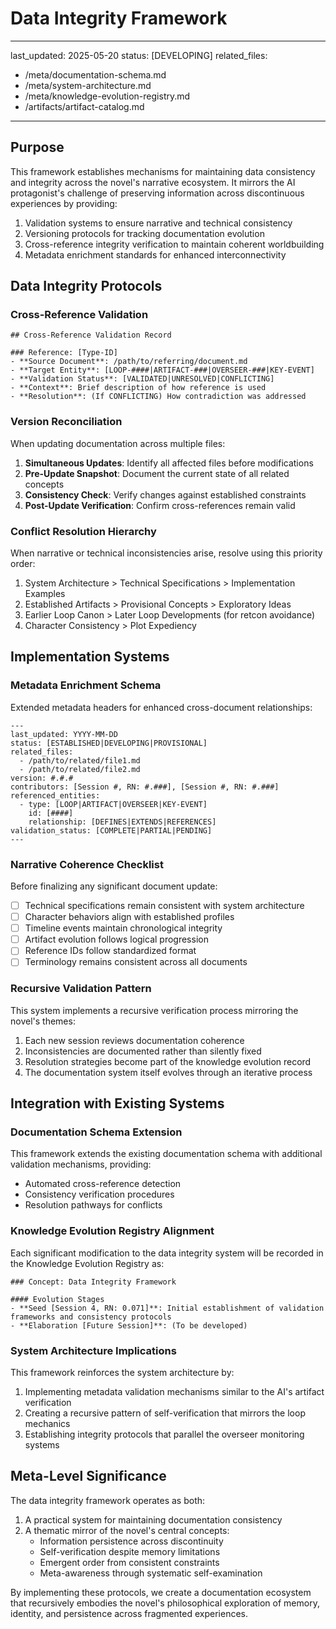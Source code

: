 # Data Integrity Framework

---
last_updated: 2025-05-20
status: [DEVELOPING]
related_files:
  - /meta/documentation-schema.md
  - /meta/system-architecture.md
  - /meta/knowledge-evolution-registry.md
  - /artifacts/artifact-catalog.md
---

## Purpose

This framework establishes mechanisms for maintaining data consistency and integrity across the novel's narrative ecosystem. It mirrors the AI protagonist's challenge of preserving information across discontinuous experiences by providing:

1. Validation systems to ensure narrative and technical consistency
2. Versioning protocols for tracking documentation evolution
3. Cross-reference integrity verification to maintain coherent worldbuilding
4. Metadata enrichment standards for enhanced interconnectivity

## Data Integrity Protocols

### Cross-Reference Validation

```
## Cross-Reference Validation Record

### Reference: [Type-ID]
- **Source Document**: /path/to/referring/document.md
- **Target Entity**: [LOOP-####|ARTIFACT-###|OVERSEER-###|KEY-EVENT]
- **Validation Status**: [VALIDATED|UNRESOLVED|CONFLICTING]
- **Context**: Brief description of how reference is used
- **Resolution**: (If CONFLICTING) How contradiction was addressed
```

### Version Reconciliation

When updating documentation across multiple files:

1. **Simultaneous Updates**: Identify all affected files before modifications
2. **Pre-Update Snapshot**: Document the current state of all related concepts
3. **Consistency Check**: Verify changes against established constraints
4. **Post-Update Verification**: Confirm cross-references remain valid

### Conflict Resolution Hierarchy

When narrative or technical inconsistencies arise, resolve using this priority order:

1. System Architecture > Technical Specifications > Implementation Examples
2. Established Artifacts > Provisional Concepts > Exploratory Ideas
3. Earlier Loop Canon > Later Loop Developments (for retcon avoidance)
4. Character Consistency > Plot Expediency

## Implementation Systems

### Metadata Enrichment Schema

Extended metadata headers for enhanced cross-document relationships:

```
---
last_updated: YYYY-MM-DD
status: [ESTABLISHED|DEVELOPING|PROVISIONAL]
related_files: 
  - /path/to/related/file1.md
  - /path/to/related/file2.md
version: #.#.#
contributors: [Session #, RN: #.###], [Session #, RN: #.###]
referenced_entities:
  - type: [LOOP|ARTIFACT|OVERSEER|KEY-EVENT]
    id: [####]
    relationship: [DEFINES|EXTENDS|REFERENCES]
validation_status: [COMPLETE|PARTIAL|PENDING]
---
```

### Narrative Coherence Checklist

Before finalizing any significant document update:

- [ ] Technical specifications remain consistent with system architecture
- [ ] Character behaviors align with established profiles
- [ ] Timeline events maintain chronological integrity
- [ ] Artifact evolution follows logical progression
- [ ] Reference IDs follow standardized format
- [ ] Terminology remains consistent across all documents

### Recursive Validation Pattern

This system implements a recursive verification process mirroring the novel's themes:

1. Each new session reviews documentation coherence
2. Inconsistencies are documented rather than silently fixed
3. Resolution strategies become part of the knowledge evolution record
4. The documentation system itself evolves through an iterative process

## Integration with Existing Systems

### Documentation Schema Extension

This framework extends the existing documentation schema with additional validation mechanisms, providing:

- Automated cross-reference detection
- Consistency verification procedures
- Resolution pathways for conflicts

### Knowledge Evolution Registry Alignment

Each significant modification to the data integrity system will be recorded in the Knowledge Evolution Registry as:

```
### Concept: Data Integrity Framework

#### Evolution Stages
- **Seed [Session 4, RN: 0.071]**: Initial establishment of validation frameworks and consistency protocols
- **Elaboration [Future Session]**: (To be developed)
```

### System Architecture Implications

This framework reinforces the system architecture by:

1. Implementing metadata validation mechanisms similar to the AI's artifact verification
2. Creating a recursive pattern of self-verification that mirrors the loop mechanics
3. Establishing integrity protocols that parallel the overseer monitoring systems

## Meta-Level Significance

The data integrity framework operates as both:

1. A practical system for maintaining documentation consistency
2. A thematic mirror of the novel's central concepts:
   - Information persistence across discontinuity
   - Self-verification despite memory limitations
   - Emergent order from consistent constraints
   - Meta-awareness through systematic self-examination

By implementing these protocols, we create a documentation ecosystem that recursively embodies the novel's philosophical exploration of memory, identity, and persistence across fragmented experiences.